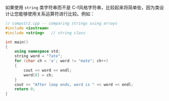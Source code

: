 如果使用 `string` 类字符串而不是 C-f风格字符串，比较起来将简单些，因为类设计让您能够使用关系运算符进行比较。例如：

```cpp
// compstr2.cpp -- comparing strings using arrays
#include <iostream>
#include <string>	// string class

int main()
{
	using namespace std;
	string word = "?ate";
	for (char ch = 'a'; word != "mate"; ch++)
	{
		cout << word << endl;
		word[0] = ch;
	}
	cout << "After loop ends, word is " << word << endl;
	return 0;
}
```

